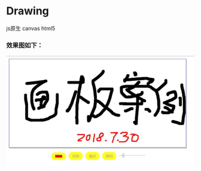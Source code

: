 # Drawing
js原生 canvas html5
### 效果图如下：
![效果](https://github.com/widewaystudio/Drawing/blob/master/image/demo.jpg)
